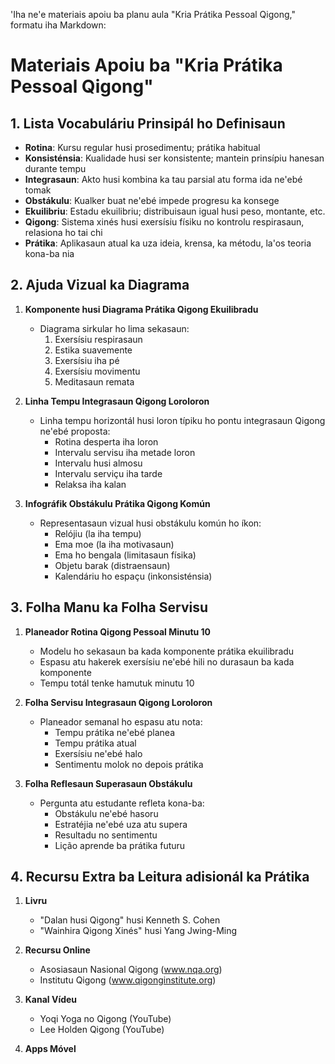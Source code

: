 'Iha ne'e materiais apoiu ba planu aula "Kria Prátika Pessoal Qigong," formatu iha Markdown:

# Materiais Apoiu ba "Kria Prátika Pessoal Qigong"

## 1. Lista Vocabuláriu Prinsipál ho Definisaun

- **Rotina**: Kursu regular husi prosedimentu; prátika habitual
- **Konsisténsia**: Kualidade husi ser konsistente; mantein prinsípiu hanesan durante tempu
- **Integrasaun**: Akto husi kombina ka tau parsial atu forma ida ne'ebé tomak
- **Obstákulu**: Kualker buat ne'ebé impede progresu ka konsege
- **Ekuilibriu**: Estadu ekuilibriu; distribuisaun igual husi peso, montante, etc.
- **Qigong**: Sistema xinés husi exersísiu físiku no kontrolu respirasaun, relasiona ho tai chi
- **Prátika**: Aplikasaun atual ka uza ideia, krensa, ka métodu, la'os teoria kona-ba nia

## 2. Ajuda Vizual ka Diagrama

1. **Komponente husi Diagrama Prátika Qigong Ekuilibradu**
   - Diagrama sirkular ho lima sekasaun:
     1. Exersísiu respirasaun
     2. Estika suavemente
     3. Exersísiu iha pé
     4. Exersísiu movimentu
     5. Meditasaun remata

2. **Linha Tempu Integrasaun Qigong Loroloron**
   - Linha tempu horizontál husi loron típiku ho pontu integrasaun Qigong ne'ebé proposta:
     - Rotina desperta iha loron
     - Intervalu servisu iha metade loron
     - Intervalu husi almosu
     - Intervalu serviçu iha tarde
     - Relaksa iha kalan

3. **Infográfik Obstákulu Prátika Qigong Komún**
   - Representasaun vizual husi obstákulu komún ho íkon:
     - Relójiu (la iha tempu)
     - Ema moe (la iha motivasaun)
     - Ema ho bengala (limitasaun físika)
     - Objetu barak (distraensaun)
     - Kalendáriu ho espaçu (inkonsisténsia)

## 3. Folha Manu ka Folha Servisu

1. **Planeador Rotina Qigong Pessoal Minutu 10**
   - Modelu ho sekasaun ba kada komponente prátika ekuilibradu
   - Espasu atu hakerek exersísiu ne'ebé hili no durasaun ba kada komponente
   - Tempu totál tenke hamutuk minutu 10

2. **Folha Servisu Integrasaun Qigong Loroloron**
   - Planeador semanal ho espasu atu nota:
     - Tempu prátika ne'ebé planea
     - Tempu prátika atual
     - Exersísiu ne'ebé halo
     - Sentimentu molok no depois prátika

3. **Folha Reflesaun Superasaun Obstákulu**
   - Pergunta atu estudante refleta kona-ba:
     - Obstákulu ne'ebé hasoru
     - Estratéjia ne'ebé uza atu supera
     - Resultadu no sentimentu
     - Lição aprende ba prátika futuru

## 4. Recursu Extra ba Leitura adisionál ka Prátika

1. **Livru**
   - "Dalan husi Qigong" husi Kenneth S. Cohen
   - "Wainhira Qigong Xinés" husi Yang Jwing-Ming

2. **Recursu Online**
   - Asosiasaun Nasional Qigong (www.nqa.org)
   - Institutu Qigong (www.qigonginstitute.org)

3. **Kanal Vídeu**
   - Yoqi Yoga no Qigong (YouTube)
   - Lee Holden Qigong (YouTube)

4. **Apps Móvel**